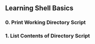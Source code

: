 ## Learning Shell Basics
### 0. Print Working Directory Script
### 1. List Contents of Directory Script